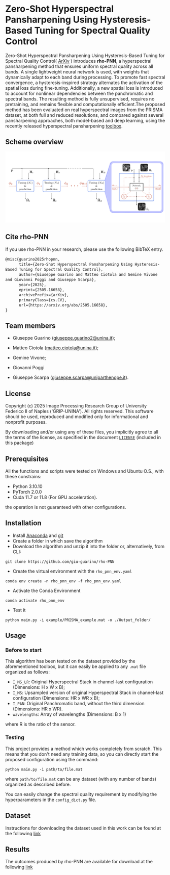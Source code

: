 # Zero-Shot Hyperspectral Pansharpening Using Hysteresis-Based Tuning for Spectral Quality Control

Zero-Shot Hyperspectral Pansharpening Using Hysteresis-Based Tuning for Spectral Quality Control(  [ArXiv](https://arxiv.org/abs/2505.16658) ) introduces **rho-PNN**, a hyperspectral pansharpening method that ensures uniform spectral quality across all bands. A single lightweight neural network is used, with weights that dynamically adapt to each band during processing. To promote fast spectral convergence, a hysteresis-inspired strategy alternates the activation of the spatial loss during fine-tuning. Additionally, a new spatial loss is introduced to account for nonlinear dependencies between the panchromatic and spectral bands. The resulting method is fully unsupervised, requires no pretraining, and remains flexible and computationally efficient.The proposed method has been evaluated on real hyperspectral images from the PRISMA dataset, at both full and reduced resolutions, and compared against several pansharpening approaches, both model-based and deep learning, using the recently released hyperspectral pansharpening [toolbox](https://github.com/matciotola/hyperspectral_pansharpening_toolbox).

## Scheme overview 
![rho-PNN architecture](Arch.png)

## Cite rho-PNN

If you use rho-PNN in your research, please use the following BibTeX entry.

```
@misc{guarino2025rhopnn,
      title={Zero-Shot Hyperspectral Pansharpening Using Hysteresis-Based Tuning for Spectral Quality Control}, 
      author={Giuseppe Guarino and Matteo Ciotola and Gemine Vivone and Giovanni Poggi and Giuseppe Scarpa},
      year={2025},
      eprint={2505.16658},
      archivePrefix={arXiv},
      primaryClass={cs.CV},
      url={https://arxiv.org/abs/2505.16658}, 
}
```

## Team members

*   Giuseppe Guarino (giuseppe.guarino2@unina.it);

*   Matteo Ciotola (matteo.ciotola@unina.it);

*   Gemine Vivone;

*   Giovanni Poggi

*   Giuseppe Scarpa  (giuseppe.scarpa@uniparthenope.it).

## License

Copyright (c) 2025 Image Processing Research Group of University Federico II of Naples ('GRIP-UNINA').
All rights reserved.
This software should be used, reproduced and modified only for informational and nonprofit purposes.

By downloading and/or using any of these files, you implicitly agree to all the
terms of the license, as specified in the document [`LICENSE`](https://github.com/giu-guarino/rho-PNN/blob/main/LICENSE.txt)
(included in this package)

## Prerequisites

All the functions and scripts were tested on Windows and Ubuntu O.S., with these constrains:

*   Python 3.10.10
*   PyTorch 2.0.0
*   Cuda 11.7 or 11.8 (For GPU acceleration).

the operation is not guaranteed with other configurations.

## Installation

*   Install [Anaconda](https://www.anaconda.com/products/individual) and [git](https://git-scm.com/downloads)
*   Create a folder in which save the algorithm
*   Download the algorithm and unzip it into the folder or, alternatively, from CLI:

<!---->

    git clone https://github.com/giu-guarino/rho-PNN

*   Create the virtual environment with the `rho_pnn_env.yaml`

<!---->

    conda env create -n rho_pnn_env -f rho_pnn_env.yaml

*   Activate the Conda Environment

<!---->

    conda activate rho_pnn_env

*   Test it

<!---->

    python main.py -i example/PRISMA_example.mat -o ./Output_folder/ 

## Usage

### Before to start


This algorithm has been tested on the dataset provided by the aforementioned toolbox, but it can easily be applied to any `.mat` file organized as follows:

*   `I_MS_LR`: Original Hyperspectral Stack in channel-last configuration (Dimensions: H x W x B);
*   `I_MS`: Upsampled version of original Hyperspectral Stack in channel-last configuration (Dimensions: HR x WR x B);
*   `I_PAN`: Original Panchromatic band, without the third dimension (Dimensions: HR x WR).
*   `wavelengths`: Array of wavelengths (Dimensions: B x 1)

where R is the ratio of the sensor.

### Testing

This project provides a method which works completely from scratch. This means that you don't need any training data, so you can directly start the proposed configuration using the command:

<!---->

    python main.py -i path/to/file.mat

where `path/to/file.mat` can be any dataset (with any number of bands) organized as described before.

You can easily change the spectral quality requirement by modifying the hyperparameters in the `config_dict.py` file.

## Dataset

Instructions for downloading the dataset used in this work can be found at the following [link](https://github.com/matciotola/hyperspectral_pansharpening_toolbox)

## Results

The outcomes produced by rho-PNN are available for download at the following [link](https://www.grip.unina.it/download/prog/Results_rho-PNN/)
